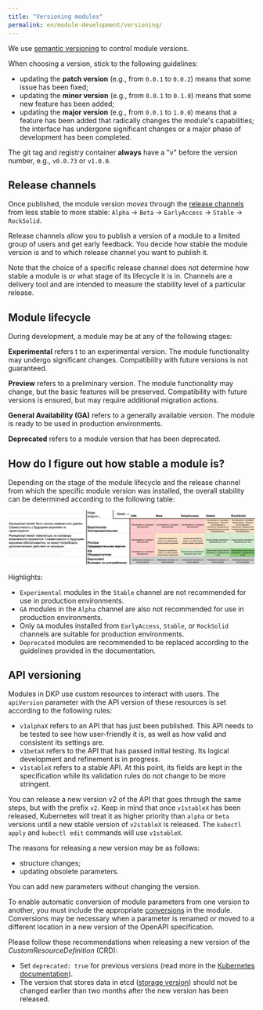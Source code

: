 ```yaml
---
title: "Versioning modules"
permalink: en/module-development/versioning/
---
```


We use [semantic versioning](https://semver.org/) to control module versions.

When choosing a version, stick to the following guidelines:
- updating the **patch version** (e.g., from `0.0.1` to `0.0.2`) means that some issue has been fixed;
- updating the **minor version** (e.g., from `0.0.1` to `0.1.0`) means that some new feature has been added;
- updating the **major version** (e.g., from `0.0.1` to `1.0.0`) means that a feature has been added that radically changes the module's capabilities; the interface has undergone significant changes or a major phase of development has been completed.

The git tag and registry container **always** have a "v" before the version number, e.g., `v0.0.73` or `v1.0.0`.

## Release channels

Once published, the module version *moves* through the [release channels](../../deckhouse-release-channels.html) from less stable to more stable: `Alpha` -> `Beta` -> `EarlyAccess` -> `Stable` -> `RockSolid`.

Release channels allow you to publish a version of a module to a limited group of users and get early feedback. You decide how stable the module version is and to which release channel you want to publish it.

Note that the choice of a specific release channel does not determine how stable a module is or what stage of its lifecycle it is in. Channels are a delivery tool and are intended to measure the stability level of a particular release.

## Module lifecycle

During development, a module may be at any of the following stages:

**Experimental** refers t to an experimental version. The module functionality may undergo significant changes. Compatibility with future versions is not guaranteed.

**Preview** refers to a preliminary version. The module functionality may change, but the basic features will be preserved. Compatibility with future versions is ensured, but may require additional migration actions.

**General Availability (GA)** refers to a generally available version. The module is ready to be used in production environments.

**Deprecated** refers to a module version that has been deprecated.

## How do I figure out how stable a module is?

Depending on the stage of the module lifecycle and the release channel from which the specific module version was installed, the overall stability can be determined according to the following table:

![Module_Stability](../../images/module-development/module_stability.png)

Highlights:
- `Experimental` modules in the `Stable` channel are not recommended for use in production environments.
- `GA` modules in the `Alpha` channel are also not recommended for use in production environments.
- Only `GA` modules installed from `EarlyAccess`, `Stable`, or `RockSolid` channels are suitable for production environments.
- `Deprecated` modules are recommended to be replaced according to the guidelines provided in the documentation.

<!--
## Stages of specific module features @TODO

The *ModuleConfig* resource allows you to control additional module options. These options can be marked as `Experimental`, `Preview`, `GA` or `Deprecated` in the `x-feature-stage` parameter in the OpenAPI schema `x-feature-stage: Experimental|Preview|GA|Deprecated` (the default value is `GA`).

A warning is shown when attempting to enable functions that have stages other than `GA`.

In the Deckhouse Kubernetes Platform (DKP) settings, you can define global rules that determine which features and at what stage can be enabled in a cluster. This helps prevent Experimental features from being used accidentally in production environments.
-->

## API versioning

Modules in DKP use custom resources to interact with users. The `apiVersion` parameter with the API version of these resources is set according to the following rules:

- `v1alphaX` refers to an API that has just been published. This API needs to be tested to see how user-friendly it is, as well as how valid and consistent its settings are.
- `v1betaX` refers to the API that has passed initial testing. Its logical development and refinement is in progress.
- `v1stableX` refers to a stable API. At this point, its fields are kept in the specification while its validation rules do not change to be more stringent.

You can release a new version v2 of the API that goes through the same steps, but with the prefix `v2`. Keep in mind that once `v1stableX` has been released, Kubernetes will treat it as higher priority than `alpha` or `beta` versions until a new stable version of `v2stableX` is released. The `kubectl apply` and `kubectl edit` commands will use `v1stableX`.

The reasons for releasing a new version may be as follows:
* structure changes;
* updating obsolete parameters.

You can add new parameters without changing the version.

To enable automatic conversion of module parameters from one version to another, you must include the appropriate [conversions](../structure/#conversions) in the module. Conversions may be necessary when a parameter is renamed or moved to a different location in a new version of the OpenAPI specification.

Please follow these recommendations when releasing a new version of the *CustomResourceDefinition* (CRD):
* Set `deprecated: true` for previous versions (read more in the [Kubernetes documentation](https://kubernetes.io/docs/tasks/extend-kubernetes/custom-resources/custom-resource-definition-versioning/#version-deprecation)).
* The version that stores data in etcd ([storage version](https://kubernetes.io/docs/tasks/extend-kubernetes/custom-resources/custom-resource-definition-versioning/#upgrade-existing-objects-to-a-new-stored-version)) should not be changed earlier than two months after the new version has been released.
